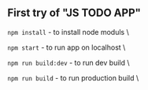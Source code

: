 ## First try of "JS TODO APP"

`npm install` - to install node moduls \

`npm start` - to run app on localhost \

`npm run build:dev` - to run dev build \

`npm run build` - to run production build \
